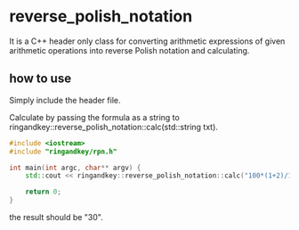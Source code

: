 # reverse_polish_notation

It is a C++ header only class for converting arithmetic expressions of given arithmetic operations into reverse Polish notation and calculating.

## how to use

Simply include the header file.

Calculate by passing the formula as a string to ringandkey::reverse_polish_notation::calc(std::string txt).

```cpp
#include <iostream>
#include "ringandkey/rpn.h"

int main(int argc, char** argv) {
    std::cout << ringandkey::reverse_polish_notation::calc("100*(1+2)/10") << std::endl;

    return 0;
}
```

the result should be "30".
